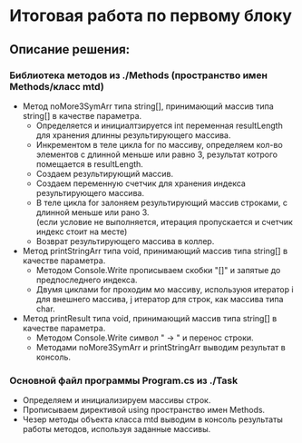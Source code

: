 # Итоговая работа  по первому блоку
## Описание решения:  
### Библиотека методов из  ./Methods (пространство имен Methods/класс mtd)
  - Метод noMore3SymArr типа string[], принимающий массив типа string[] в качестве параметра.  
      - Определяется и инициалтзируется int переменная resultLength для хранения длинны результирующего массива.
      - Инкрементом в теле цикла for по массиву, определяем кол-во элементов с длинной меньше или равно 3, результат котрого помещается в resultLength.  
      - Создаем результирующий массив.
      - Создаем переменную счетчик для хранения индекса результирующего массива.
      - В теле цикла for залоняем результирующий массив строками, с длинной меньше или рано 3.  
      (если условие не выполняется, итерация пропускается и счетчик индекс стоит на месте)
      - Возврат результирующего массива в коллер.
  - Метод  printStringArr типа void, принимающий массив типа string[] в качестве параметра.  
    - Методом Console.Write прописываем скобки "[]" и запятые до предпоследнего индекса.   
    - Двумя циклами for проходим мо массиву, используюя итератор i для внешнего массива, j итератор для строк, как массива типа char.
   - Метод  printResult типа void, принимающий массив типа string[] в качестве параметра.  
      - Методом Console.Write символ " → "  и перенос строки.  
      - Методами noMore3SymArr и printStringArr выводим результат в консоль.
### Основной файл программы Program.cs из ./Task
  - Определяем и инициализируем массивы строк.
  - Прописываем директивой using пространство имен Methods.
  - Чезер методы объекта класса mtd выводим в консоль результаты работы методов, используя заданные массивы.
      
